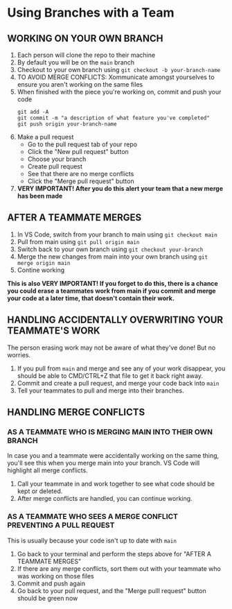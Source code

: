 # Using Branches with a Team

## WORKING ON YOUR OWN BRANCH

1. Each person will clone the repo to their machine
2. By default you will be on the ```main``` branch
3. Checkout to your own branch using ```git checkout -b your-branch-name```
4. TO AVOID MERGE CONFLICTS: Xommunicate amongst yourselves to ensure you aren't working on the same files
5. When finished with the piece you're working on, commit and push your code
    ```
    git add -A   
    git commit -m "a description of what feature you've completed"
    git push origin your-branch-name
    ``` 
6. Make a pull request
    - Go to the pull request tab of your repo
    - Click the "New pull request" button
    - Choose your branch
    - Create pull request
    - See that there are no merge conflicts
    - Click the "Merge pull request" button
7. **VERY IMPORTANT! After you do this alert your team that a new merge has been made**

## AFTER A TEAMMATE MERGES

1. In VS Code, switch from your branch to main using `git checkout main`
2. Pull from main using `git pull origin main`
3. Switch back to your own branch using `git checkout your-branch`
4. Merge the new changes from main into your own branch using `git merge origin main`
5. Contine working

**This is also VERY IMPORTANT! If you forget to do this, there is a chance you could erase a teammates work from main if you commit and merge your code at a later time, that doesn't contain their work.**

## HANDLING ACCIDENTALLY OVERWRITING YOUR TEAMMATE'S WORK

The person erasing work may not be aware of what they've done! But no worries.

1. If you pull from `main` and merge and see any of your work disappear, you should be able to CMD/CTRL+Z that file to get it back right away.
2. Commit and create a pull request, and merge your code back into `main`
3. Tell your teammates to pull and merge into their branches.

## HANDLING MERGE CONFLICTS

### AS A TEAMMATE WHO IS MERGING MAIN INTO THEIR OWN BRANCH

In case you and a teammate were accidentally working on the same thing, you'll see this when you merge main into your branch. VS Code will highlight all merge conflicts. 

1. Call your teammate in and work together to see what code should be kept or deleted. 
2. After merge conflicts are handled, you can continue working.

### AS A TEAMMATE WHO SEES A MERGE CONFLICT PREVENTING A PULL REQUEST

This is usually because your code isn't up to date with `main`

1. Go back to your terminal and perform the steps above for "AFTER A TEAMMATE MERGES"
2. If there are any merge conflicts, sort them out with your teammate who was working on those files
3. Commit and push again
4. Go back to your pull request, and the "Merge pulll request" button should be green now
